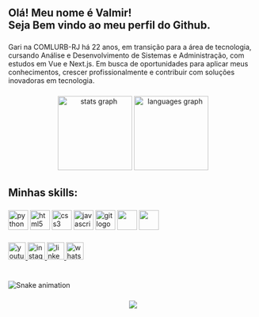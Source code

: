 <h2 align="left">Olá! Meu nome é Valmir!<br>Seja Bem vindo ao meu perfil do Github.</h2>

###

<p align="left">Gari na COMLURB-RJ há 22 anos, em transição para a área de tecnologia, cursando Análise e Desenvolvimento de Sistemas e Administração, com estudos em Vue e Next.js.
Em busca de oportunidades para aplicar meus conhecimentos, crescer profissionalmente e contribuir com soluções inovadoras em tecnologia.</p>

###

<div align="center">
  <img src="https://github-readme-stats.vercel.app/api?username=valmirdev&hide_title=false&hide_rank=false&show_icons=true&include_all_commits=true&count_private=true&disable_animations=false&theme=dracula&locale=en&hide_border=false" height="150" alt="stats graph"  />
  <img src="https://github-readme-stats.vercel.app/api/top-langs?username=valmirdev&locale=en&hide_title=false&layout=compact&card_width=320&langs_count=5&theme=dracula&hide_border=false" height="150" alt="languages graph"  />
</div>

###

<h2 align="left">Minhas skills:</h2>

###

<div align="left">
  <img src="https://cdn.jsdelivr.net/gh/devicons/devicon/icons/python/python-original.svg" height="40" alt="python logo"  />
  <img src="https://cdn.jsdelivr.net/gh/devicons/devicon/icons/html5/html5-original.svg" height="40" alt="html5 logo"  />
  <img src="https://cdn.jsdelivr.net/gh/devicons/devicon/icons/css3/css3-original.svg" height="40" alt="css3 logo"  />
  <img src="https://cdn.jsdelivr.net/gh/devicons/devicon/icons/javascript/javascript-original.svg" height="40" alt="javascript logo"  />
  <img src="https://cdn.jsdelivr.net/gh/devicons/devicon/icons/git/git-original.svg" height="40" alt="git logo"  /> 
  <img src="https://cdn.jsdelivr.net/gh/devicons/devicon@latest/icons/nextjs/nextjs-original.svg" width="40" />
  <img src="https://cdn.jsdelivr.net/gh/devicons/devicon@latest/icons/vuejs/vuejs-original-wordmark.svg" width="40" />
          
          
                    
</div>

###

<div align="left">
  <a href="https://www.youtube.com/@valmirdev" target="_blank">
    <img src="https://img.shields.io/static/v1?message=Youtube&logo=youtube&label=&color=FF0000&logoColor=white&labelColor=&style=for-the-badge" height="35" alt="youtube logo"  />
  </a>
  <a href="https://www.instagram.com/valmirdev/" target="_blank">
    <img src="https://img.shields.io/static/v1?message=Instagram&logo=instagram&label=&color=E4405F&logoColor=white&labelColor=&style=for-the-badge" height="35" alt="instagram logo"  />
  </a>
  <a href="https://www.linkedin.com/in/valmirdev/" target="_blank">
    <img src="https://img.shields.io/static/v1?message=LinkedIn&logo=linkedin&label=&color=0077B5&logoColor=white&labelColor=&style=for-the-badge" height="35" alt="linkedin logo"  />
  </a>
  <a href="https://api.whatsapp.com/send/?phone=5521980604000&text&type=phone_number&app_absent=0" target="_blank">
    <img src="https://img.shields.io/static/v1?message=Whatsapp&logo=whatsapp&label=&color=25D366&logoColor=white&labelColor=&style=for-the-badge" height="35" alt="whatsapp logo"  />
  </a>
</div>

###

<br clear="both">

<img src="https://raw.githubusercontent.com/valmirdev/valmirdev/refs/heads/main/snake.svg" alt="Snake animation" />

###

<div align="center">
  <img src="https://profile-counter.glitch.me/valmirdev/count.svg?"  />
</div>

###
















